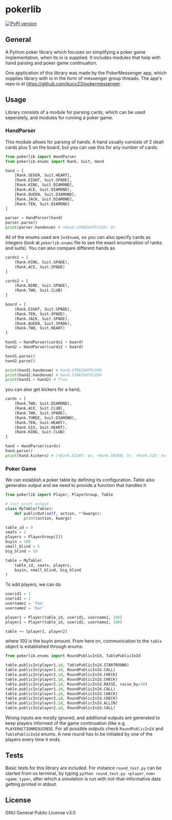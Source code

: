 # pokerlib

[![PyPI version](https://badge.fury.io/py/pokerlib.svg)](https://pypi.org/project/pokerlib)

## General

A Python poker library which focuses on simplifying a poker game implementation,
when its io is supplied. It includes modules that help with hand parsing and poker game continuation.

One application of this library was made by the PokerMessenger app,
which supplies library with io in the form of messenger group threads.
The app's repo is at https://github.com/kuco23/pokermessenger.

## Usage

Library consists of a module for parsing cards, which can be used seperately, and modules for running a poker game.

### HandParser

This module allows for parsing of hands. A hand usually consists of 2 dealt cards plus 5 on the board, but you can use this
for any number of cards:

```python
from pokerlib import HandParser
from pokerlib.enums import Rank, Suit, Hand

hand = [
    [Rank.SEVEN, Suit.HEART],
    [Rank.EIGHT, Suit.SPADE],
    [Rank.KING, Suit.DIAMOND],
    [Rank.ACE, Suit.DIAMOND],
    [Rank.QUEEN, Suit.DIAMOND],
    [Rank.JACK, Suit.DIAMOND],
    [Rank.TEN, Suit.DIAMOND]
]

parser = HandParser(hand)
parser.parse()
print(parser.handenum) # <Hand.STRAIGHTFLUSH: 8>
```

All of the enums used are `IntEnum`s, so you can also specify cards as integers (look at `pokerlib.enums` file to see the exact enumeration of ranks and suits). You can also compare different hands as

```python
cards1 = [
    (Rank.KING, Suit.SPADE),
    (Rank.ACE, Suit.SPADE)
]

cards2 = [
    (Rank.NINE, Suit.SPADE),
    (Rank.TWO, Suit.CLUB)
]

board = [
    (Rank.EIGHT, Suit.SPADE),
    (Rank.TEN, Suit.SPADE),
    (Rank.JACK, Suit.SPADE),
    (Rank.QUEEN, Suit.SPADE),
    (Rank.TWO, Suit.HEART)
]

hand1 = HandParser(cards1 + board)
hand2 = HandParser(cards2 + board)

hand1.parse()
hand2.parse()

print(hand1.handenum) # Hand.STRAIGHTFLUSH
print(hand2.handenum) # Hand.STRAIGHTFLUSH
print(hand1 > hand2) # True
```

you can also get kickers for a hand,

```python
cards = [
    (Rank.TWO, Suit.DIAMOND),
    (Rank.ACE, Suit.CLUB),
    (Rank.TWO, Suit.SPADE),
    (Rank.THREE, Suit.DIAMOND),
    (Rank.TEN, Suit.HEART),
    (Rank.SIX, Suit.HEART),
    (Rank.KING, Suit.CLUB)
]

hand = HandParser(cards)
hand.parse()
print(hand.kickers) # [<Rank.EIGHT: 6>, <Rank.SEVEN: 5>, <Rank.SIX: 4>]
```

### Poker Game

We can establish a poker table by defining its configuration. Table also generates
output and we need to provide a function that handles it

```python
from pokerlib import Player, PlayerGroup, Table

# just print output
class MyTable(Table):
    def publicOut(self, action, **kwargs):
        print(action, kwargs)

table_id = 0
seats = 2
players = PlayerGroup([])
buyin = 100
small_blind = 5
big_blind = 10

table = MyTable(
    table_id, seats, players,
    buyin, small_blind, big_blind
)
```

To add players, we can do

```python
userid1 = 1
userid2 = 2
username1 = 'foo'
username2 = 'bar'

player1 = Player(table_id, userid1, username1, 100)
player2 = Player(table_id, userid2, username2, 100)

table += [player1, player2]
```

where 100 is the buyin amount. From here on, communication to the `table` object is established through enums:

```python
from pokerlib.enums import RoundPublicInId, TablePublicInId

table.publicIn(player1.id, TablePublicInId.STARTROUND)
table.publicIn(player1.id, RoundPublicInId.CALL)
table.publicIn(player2.id, RoundPublicInId.CHECK)
table.publicIn(player1.id, RoundPublicInId.CHECK)
table.publicIn(player2.id, RoundPublicInId.RAISE, raise_by=50)
table.publicIn(player1.id, RoundPublicInId.CALL)
table.publicIn(player1.id, RoundPublicInId.CHECK)
table.publicIn(player2.id, RoundPublicInId.CHECK)
table.publicIn(player1.id, RoundPublicInId.ALLIN)
table.publicIn(player2.id, RoundPublicInId.CALL)
```

Wrong inputs are mostly ignored, and additional outputs are generated to
keep players informed of the game continuation (like e.g. `PLAYERACTIONREQUIRED`).
For all possible outputs check `RoundPublicInId` and `TablePublicInId` enums.
A new round has to be initiated by one of the players every time it ends.

## Tests

Basic tests for this library are included.
For instance `round_test.py` can be started from os terminal, by typing `python round_test.py <player_num> <game_type>`, after which a simulation is run with not-that-informative data getting printed in stdout.

## License

GNU General Public License v3.0

```

```
